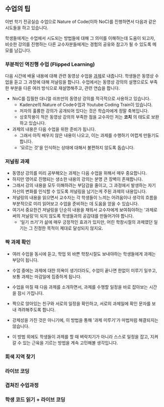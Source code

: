 ## 수업의 팁
이번 학기 전공실습 수업으로 Nature of Code(이하 NoC)를 진행하면서 다음과 같은 시도들을 하고 있습니다.

학생들에게는 수업에서 시도되는 방법들에 대해 그 의미를 이해하는데 도움이 되고자,
비슷한 강의를 진행하는 다른 교수자분들에게는 경험의 공유와 참고가 될 수 있도록 메모를 남깁니다.

### 부분적인 역진행 수업 (Flipped Learning)
다음 시간에 배울 내용에 대해 관련 동영상 수업을 [과제](homework.md)로 내줍니다.
학생들은 동영상 수업을 듣고 그 과정에 대해 저널링을 합니다.
수업에서는 동영상 강의의 설명으로도 부족한 부분을 다른 여러 방식으로 재설명해주고, 관련 연습을 합니다.

 * NoC를 집필한 대니얼 쉬프만의 동영상 강의를 적극적으로 사용하고 있습니다.
   * Kadenze의 Nature of Code수업과 Youtube Coding Train이 있습니다.
   * 저자의 훌륭한 강의가 공개되어 있다는 것은 학습자에게 정말 축복입니다.
   * 상호작용이 적은 동영상 강의의 부족한 점을 교수자인 저는 **코치** 의 태도로 보완하고 있습니다.
 * 과제의 내용은 다음 수업을 위한 준비가 됩니다.
   * 그래서 아직 배우지 않은 내용이 나오고, 이는 과제를 수행하기 어렵게 만들기도 합니다.
   * '모르는 것'을 인식하는 상태에 대해서 불편하지 않도록 돕습니다.



### 저널링 과제
 * 동영상 강의를 미리 공부해오는 과제는 다음 수업을 위해서 매우 중요합니다.
 * 하지만 영어로 진행되는 생소한 내용의 강의는 분명 큰 장벽이 존재합니다.
 * 그래서 강의 내용을 모두 이해하려는 부담감을 줄이고, 그 과정에서 발생하는 자기 자신의 변화를 인식할 수 있도록 저널링을 남기는게 주된 과제의 내용입니다.
 * 저널링의 내용을 읽으면서 교수자는 각 학생들이 느끼는 어려움이나 생각의 흐름을 부분적으로 미리 읽어보고 수업을 준비하는 데 도움을 얻을 수 있습니다.
 * 여기서 중요한건 저널링을 단순히 내용을 채워서 교수자에게 보여줘야하는 '과제로써의 저널링'이 되지 않도록 학생들과의 공감대를 만들어가야 합니다.
   * '일기 쓰기'가 삶에 매우 긍정적인 효과가 있지만, 어린 학창시절의 과제였던 일기는 그 진정한 목적이 제대로 달성되지 않지요.


### 짝 과제 확인
 * 여러 수업을 동시에 듣고, 학업 외 바쁜 학창시절도 보내야하는 학생들에게 과제는 부담이 됩니다.
 * 수업 중에는 과제에 대한 의욕이 생기더라도, 수업이 끝나면 한없이 미루기 일쑤고, 보통 과제는 마감일에 집중하게 됩니다.
 * 수업을 마칠 때 다음 과제를 소개하면서, 과제를 수행할 일정을 바로 잡아보는 시간을 잠시 가집니다.
 * 짝으로 앉아있는 친구와 서로의 일정을 확인하고, 서로의 과제일에 확인 문자를 보내 격려해주도록 합니다.

 * 강제성을 가진 것은 아니기에, 이 방법을 통해 '과제 미루기'가 마법처럼 해결되지는 않습니다.
 * 이 방법 외에도 학생들이 과제를 할 때 벼락치기가 아니라 스스로 일정을 잡고, 지켜갈 수 있는 근육을 기르는 방법을 계속 고민해볼 생각입니다.


### 회색 지역 찾기


### 라이브 코딩


### 겹쳐진 수업과정


### 학생 코드 읽기 + 라이브 코딩
